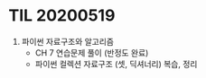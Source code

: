 # TIL 20200519

1.  파이썬 자료구조와 알고리즘
    - CH 7 연습문제 풀이  (반정도 완료)
    - 파이썬 컬렉션 자료구조 (셋, 딕셔너리) 복습, 정리



